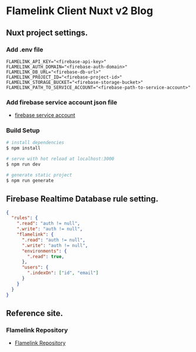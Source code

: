 # Flamelink Client Nuxt v2 Blog

## Nuxt project settings.

### Add .env file 

``` .env
FLAMELINK_API_KEY="<firebase-api-key>"
FLAMELINK_AUTH_DOMAIN="<firebase-auth-domain>"
FLAMELINK_DB_URL="<firebase-db-url>"
FLAMELINK_PROJECT_ID="<firebase-project-id>"
FLAMELINK_STORAGE_BUCKET="<firebase-storage-bucket>"
FLAMELINK_PATH_TO_SERVICE_ACCOUNT="<firebase-path-to-service-account>"
```

### Add firebase service account json file
- [firebase service account](https://firebase.google.com/docs/admin/setup?hl=ja)

### Build Setup

``` bash
# install dependencies
$ npm install

# serve with hot reload at localhost:3000
$ npm run dev

# generate static project
$ npm run generate
```

## Firebase Realtime Database rule setting.

``` json
{
  "rules": {
    ".read": "auth != null",
    ".write": "auth != null",
    "flamelink": {
      ".read": "auth != null",
      ".write": "auth != null",
      "environments": {
        ".read": true,
      },
      "users": {
        ".indexOn": ["id", "email"]
      }
    }
  }
}
```

## Reference site.

### Flamelink Repository
- [Flamelink Repository](https://github.com/flamelink)